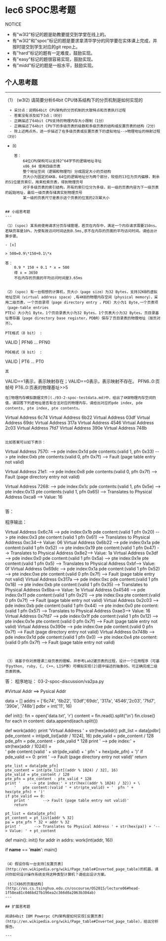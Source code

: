 # lec6 SPOC思考题


NOTICE
- 有"w3l2"标记的题是助教要提交到学堂在线上的。
- 有"w3l2"和"spoc"标记的题是要求拿清华学分的同学要在实体课上完成，并按时提交到学生对应的git repo上。
- 有"hard"标记的题有一定难度，鼓励实现。
- 有"easy"标记的题很容易实现，鼓励实现。
- 有"midd"标记的题是一般水平，鼓励实现。


## 个人思考题
---

（1） (w3l2) 请简要分析64bit CPU体系结构下的分页机制是如何实现的
```
  + 采分点：说明64bit CPU架构的分页机制的大致特点和页表执行过程
  - 答案没有涉及如下3点；（0分）
  - 正确描述了64bit CPU支持的物理内存大小限制（1分）
  - 正确描述了64bit CPU下的多级页表的级数和多级页表的结构或反置页表的结构（2分）
  - 除上述两点外，进一步描述了在多级页表或反置页表下的虚拟地址-->物理地址的映射过程（3分）
 ```
- [x]  

>  
```
	答：
		64位CPU架构可以支持2^64字节的逻辑地址寻址
		x86_64 使用四级页表
		整个地址空间（逻辑和物理均）分成固定大小的页结构
		页大小为固定的4KB，64位的逻辑地址分为两个部分，较低的13位为页内偏移，剩余的51位是页索引，用来检索页表，得到物理页号
		对于多级页表的索引结构，所有的索引位分为多级，前一级的页表内容为下一级页表的起始地址，最后一级页表存储真实到物理页号
		某一级的页表尺寸是表示这个页表的位宽的2次幂大小


## 小组思考题
---

（1）(spoc) 某系统使用请求分页存储管理，若页在内存中，满足一个内存请求需要150ns。若缺页率是10%，为使有效访问时间达到0.5ms,求不在内存的页面的平均访问时间。请给出计算步骤。 

- [x]  

> 500=0.9\*150+0.1\*x
```
	答：
		0.9 * 150 + 0.1 * x = 500
		得 x = 3650
		不在内存的页面的平均访问时间是3.65ms
```

（2）(spoc) 有一台假想的计算机，页大小（page size）为32 Bytes，支持32KB的虚拟地址空间（virtual address space）,有4KB的物理内存空间（physical memory），采用二级页表，一个页目录项（page directory entry ，PDE）大小为1 Byte,一个页表项（page-table entries
PTEs）大小为1 Byte，1个页目录表大小为32 Bytes，1个页表大小为32 Bytes。页目录基址寄存器（page directory base register，PDBR）保存了页目录表的物理地址（按页对齐）。

PTE格式（8 bit） :
```
  VALID | PFN6 ... PFN0
```
PDE格式（8 bit） :
```
  VALID | PT6 ... PT0
```
其
```
VALID==1表示，表示映射存在；VALID==0表示，表示映射不存在。
PFN6..0:页帧号
PT6..0:页表的物理基址>>5
```
在[物理内存模拟数据文件](./03-2-spoc-testdata.md)中，给出了4KB物理内存空间的值，请回答下列虚地址是否有合法对应的物理内存，请给出对应的pde index, pde contents, pte index, pte contents。
```
Virtual Address 6c74
Virtual Address 6b22
Virtual Address 03df
Virtual Address 69dc
Virtual Address 317a
Virtual Address 4546
Virtual Address 2c03
Virtual Address 7fd7
Virtual Address 390e
Virtual Address 748b
```

比如答案可以如下表示：
```
Virtual Address 7570:
  --> pde index:0x1d  pde contents:(valid 1, pfn 0x33)
    --> pte index:0xb  pte contents:(valid 0, pfn 0x7f)
      --> Fault (page table entry not valid)
      
Virtual Address 21e1:
  --> pde index:0x8  pde contents:(valid 0, pfn 0x7f)
      --> Fault (page directory entry not valid)

Virtual Address 7268:
  --> pde index:0x1c  pde contents:(valid 1, pfn 0x5e)
    --> pte index:0x13  pte contents:(valid 1, pfn 0x65)
      --> Translates to Physical Address 0xca8 --> Value: 16
```

```
答：

程序输出：

Virtual Address 0x6c74
  --> pde index:0x1b   pde content:(valid 1  pfn 0x20)
    --> pte index:0x3   pte content:(valid 1  pfn 0x61)
      --> Translates to Physical Address 0xc34--> Value: 06
Virtual Address 0x6b22
  --> pde index:0x1a   pde content:(valid 1  pfn 0x52)
    --> pte index:0x19   pte content:(valid 1  pfn 0x47)
      --> Translates to Physical Address 0x8e2--> Value: 1a
Virtual Address 0x3df
  --> pde index:0x0   pde content:(valid 1  pfn 0x5a)
    --> pte index:0x1e   pte content:(valid 1  pfn 0x5)
      --> Translates to Physical Address 0xbf--> Value: 0f
Virtual Address 0x69dc
  --> pde index:0x1a   pde content:(valid 1  pfn 0x52)
    --> pte index:0xe   pte content:(valid 0  pfn 0x7f)
      --> Fault (page table entry not valid)
Virtual Address 0x317a
  --> pde index:0xc   pde content:(valid 1  pfn 0x18)
    --> pte index:0xb   pte content:(valid 1  pfn 0x35)
      --> Translates to Physical Address 0x6ba--> Value: 1e
Virtual Address 0x4546
  --> pde index:0x11   pde content:(valid 1  pfn 0x21)
    --> pte index:0xa   pte content:(valid 0  pfn 0x7f)
      --> Fault (page table entry not valid)
Virtual Address 0x2c03
  --> pde index:0xb   pde content:(valid 1  pfn 0x44)
    --> pte index:0x0   pte content:(valid 1  pfn 0x57)
      --> Translates to Physical Address 0xae3--> Value: 16
Virtual Address 0x7fd7
  --> pde index:0x1f   pde content:(valid 1  pfn 0x12)
    --> pte index:0x1e   pte content:(valid 0  pfn 0x7f)
      --> Fault (page table entry not valid)
Virtual Address 0x390e
  --> pde index:0xe   pde content:(valid 0  pfn 0x7f)
    --> Fault (page directory entry not valid)
Virtual Address 0x748b
  --> pde index:0x1d   pde content:(valid 1  pfn 0x0)
    --> pte index:0x4   pte content:(valid 0  pfn 0x7f)
      --> Fault (page table entry not valid)
```


（3）请基于你对原理课二级页表的理解，并参考Lab2建页表的过程，设计一个应用程序（可基于python, ruby, C, C++，LISP等）可模拟实现(2)题中描述的抽象OS，可正确完成二级页表转换。

```
答：
程序地址：
		03-2-spoc-discussion/va2pa.py

#Virtual Addr ==> Pysical Addr

data = []
addrs = ['6c74', '6b22', '03df','69dc', '317a', '4546','2c03', '7fd7', '390e', '748b']
pdbr = int('11', 16)


def init():
    fin = open('data.txt', 'r')
    content = fin.read().split('\n')
    fin.close()
    for each in content:
        data.append(each.split())


def work(addr):
    print 'Virtual Address ' + str(hex(addr))
    pdt_list = data[pdbr]
    pde_content = int(pdt_list[addr / 1024], 16)
    pde_valid = pde_content / 128
    pde_pfn = pde_content - pde_valid * 128
    print '  --> pde index:' + str(hex(addr / 1024)) + \
        '   pde content:(valid ' + str(pde_valid) + '  pfn ' + hex(pde_pfn) + ')'
    if pde_valid == 0:
        print '    --> Fault (page directory entry not valid)'
        return

    pte_list = data[pde_pfn]
    pte_content = int(pte_list[(addr % 1024) / 32], 16)
    pte_valid = pte_content / 128
    pte_pfn = pte_content - pte_valid * 128
    print '    --> pte index:' + str(hex((addr % 1024) / 32)) + \
        '   pte content:(valid ' + str(pte_valid) + '  pfn ' + hex(pte_pfn) + ')'
    if pte_valid == 0:
        print '      --> Fault (page table entry not valid)'
        return
    
    pt_list = data[pte_pfn]
    pt_content = pt_list[addr % 32]
    pa = pte_pfn * 32 + addr % 32
    print '      --> Translates to Physical Address ' + str(hex(pa)) + '--> Value: ' + pt_content
    

def main():
    init()
    for addr in addrs:
        work(int(addr, 16))
    

if __name__ == '__main__':
    main()
```

（4）假设你有一台支持[反置页表](http://en.wikipedia.org/wiki/Page_table#Inverted_page_table)的机器，请问你如何设计操作系统支持这种类型计算机？请给出设计方案。

 (5)[X86的页面结构](http://os.cs.tsinghua.edu.cn/oscourse/OS2015/lecture06#head-1f58ea81c046bd27b196ea2c366d0a2063b304ab)
--- 

## 扩展思考题

阅读64bit IBM Powerpc CPU架构是如何实现[反置页表](http://en.wikipedia.org/wiki/Page_table#Inverted_page_table)，给出分析报告。

--- 
